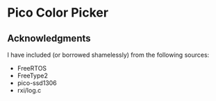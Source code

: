 # Pico Color Picker

## Acknowledgments

I have included (or borrowed shamelessly) from the following sources:

* FreeRTOS
* FreeType2
* pico-ssd1306
* rxi/log.c
